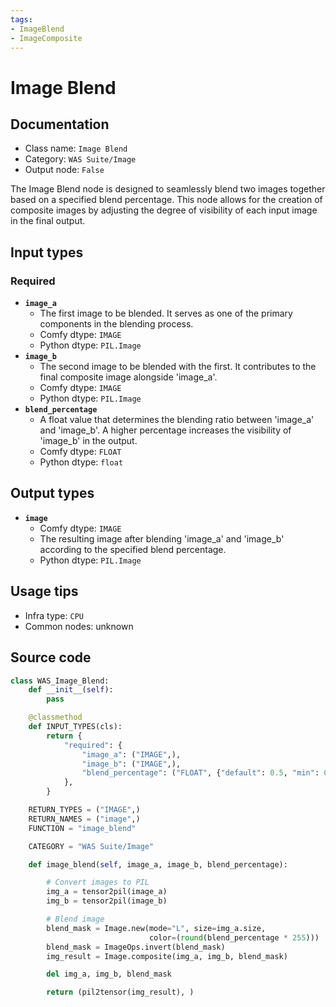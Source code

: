 ```yaml
---
tags:
- ImageBlend
- ImageComposite
---
```


# Image Blend
## Documentation
- Class name: `Image Blend`
- Category: `WAS Suite/Image`
- Output node: `False`

The Image Blend node is designed to seamlessly blend two images together based on a specified blend percentage. This node allows for the creation of composite images by adjusting the degree of visibility of each input image in the final output.
## Input types
### Required
- **`image_a`**
    - The first image to be blended. It serves as one of the primary components in the blending process.
    - Comfy dtype: `IMAGE`
    - Python dtype: `PIL.Image`
- **`image_b`**
    - The second image to be blended with the first. It contributes to the final composite image alongside 'image_a'.
    - Comfy dtype: `IMAGE`
    - Python dtype: `PIL.Image`
- **`blend_percentage`**
    - A float value that determines the blending ratio between 'image_a' and 'image_b'. A higher percentage increases the visibility of 'image_b' in the output.
    - Comfy dtype: `FLOAT`
    - Python dtype: `float`
## Output types
- **`image`**
    - Comfy dtype: `IMAGE`
    - The resulting image after blending 'image_a' and 'image_b' according to the specified blend percentage.
    - Python dtype: `PIL.Image`
## Usage tips
- Infra type: `CPU`
- Common nodes: unknown


## Source code
```python
class WAS_Image_Blend:
    def __init__(self):
        pass

    @classmethod
    def INPUT_TYPES(cls):
        return {
            "required": {
                "image_a": ("IMAGE",),
                "image_b": ("IMAGE",),
                "blend_percentage": ("FLOAT", {"default": 0.5, "min": 0.0, "max": 1.0, "step": 0.01}),
            },
        }

    RETURN_TYPES = ("IMAGE",)
    RETURN_NAMES = ("image",)
    FUNCTION = "image_blend"

    CATEGORY = "WAS Suite/Image"

    def image_blend(self, image_a, image_b, blend_percentage):

        # Convert images to PIL
        img_a = tensor2pil(image_a)
        img_b = tensor2pil(image_b)

        # Blend image
        blend_mask = Image.new(mode="L", size=img_a.size,
                               color=(round(blend_percentage * 255)))
        blend_mask = ImageOps.invert(blend_mask)
        img_result = Image.composite(img_a, img_b, blend_mask)

        del img_a, img_b, blend_mask

        return (pil2tensor(img_result), )

```
